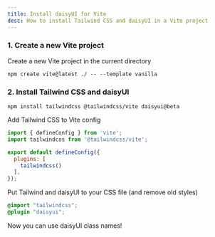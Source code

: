```yaml
---
title: Install daisyUI for Vite
desc: How to install Tailwind CSS and daisyUI in a Vite project
---
```


### 1. Create a new Vite project

Create a new Vite project in the current directory

```:Terminal
npm create vite@latest ./ -- --template vanilla
```

### 2. Install Tailwind CSS and daisyUI

```:Terminal
npm install tailwindcss @tailwindcss/vite daisyui@beta
```

Add Tailwind CSS to Vite config

```js:vite.config.js
import { defineConfig } from 'vite';
import tailwindcss from '@tailwindcss/vite';

export default defineConfig({
  plugins: [
    tailwindcss()
  ],
});
```

Put Tailwind and daisyUI to your CSS file (and remove old styles)
  
```postcss:src/style.css
@import "tailwindcss";
@plugin "daisyui";
```

Now you can use daisyUI class names!
